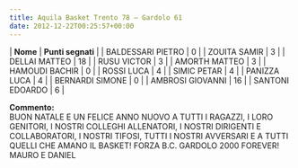 ```yaml
---
title: Aquila Basket Trento 78 – Gardolo 61
date: 2012-12-22T00:25:57+00:00
---
```

| **Nome** | **Punti segnati** |
| BALDESSARI PIETRO | 0 |
| ZOUITA SAMIR | 3 |
| DELLAI MATTEO | 18 |
| RUSU VICTOR | 3 |
| AMORTH MATTEO | 3 |
| HAMOUDI BACHIR | 0 |
| ROSSI LUCA | 4 |
| SIMIC PETAR | 4 |
| PANIZZA LUCA | 4 |
| BERNARDI SIMONE | 0 |
| AMBROSI GIOVANNI | 16 |
| SANTONI EDOARDO | 6 |

**Commento:**  
BUON NATALE E UN FELICE ANNO NUOVO A TUTTI I RAGAZZI, I LORO GENITORI, I NOSTRI COLLEGHI ALLENATORI, I NOSTRI DIRIGENTI E COLLABORATORI, I NOSTRI TIFOSI, TUTTI I NOSTRI AVVERSARI E A TUTTI QUELLI CHE AMANO IL BASKET! FORZA B.C. GARDOLO 2000 FOREVER! MAURO E DANIEL